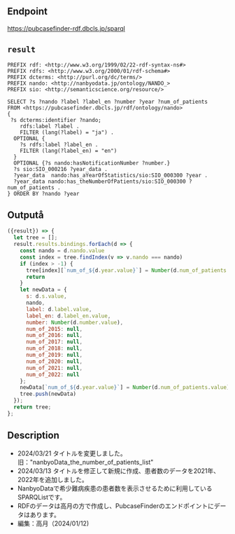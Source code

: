 ## Endpoint

https://pubcasefinder-rdf.dbcls.jp/sparql

## `result` 
```sparql
PREFIX rdf: <http://www.w3.org/1999/02/22-rdf-syntax-ns#>
PREFIX rdfs: <http://www.w3.org/2000/01/rdf-schema#>
PREFIX dcterms: <http://purl.org/dc/terms/>
PREFIX nando: <http://nanbyodata.jp/ontology/NANDO_>
PREFIX sio: <http://semanticscience.org/resource/>

SELECT ?s ?nando ?label ?label_en ?number ?year ?num_of_patients
FROM <https://pubcasefinder.dbcls.jp/rdf/ontology/nando>
{
 ?s dcterms:identifier ?nando;
    rdfs:label ?label .
    FILTER (lang(?label) = "ja") .
  OPTIONAL {
    ?s rdfs:label ?label_en .
    FILTER (lang(?label_en) = "en")
  }
  OPTIONAL {?s nando:hasNotificationNumber ?number.}
  ?s sio:SIO_000216 ?year_data .
  ?year_data  nando:has_aYearOfStatistics/sio:SIO_000300 ?year .
  ?year_data nando:has_theNumberOfPatients/sio:SIO_000300 ?num_of_patients .
} ORDER BY ?nando ?year
```
## Outputå

```javascript
({result}) => {
  let tree = [];
  result.results.bindings.forEach(d => {
    const nando = d.nando.value
    const index = tree.findIndex(v => v.nando === nando)
    if (index > -1) {
      tree[index][`num_of_${d.year.value}`] = Number(d.num_of_patients.value)
      return
    }
    let newData = {
      s: d.s.value,
      nando,
      label: d.label.value,
      label_en: d.label_en.value,
      number: Number(d.number.value),
      num_of_2015: null,
      num_of_2016: null,
      num_of_2017: null,
      num_of_2018: null,
      num_of_2019: null,
      num_of_2020: null,
      num_of_2021: null,
      num_of_2022: null
    };
    newData[`num_of_${d.year.value}`] = Number(d.num_of_patients.value) || null
    tree.push(newData)
  });
  return tree;
};


```
## Description
- 2024/03/21 タイトルを変更しました。旧："nanbyoData_the_number_of_patients_list"
- 2024/03/13 タイトルを修正して新規に作成、患者数のデータを2021年、2022年を追加しました。
- NanbyoDataで希少難病疾患の患者数を表示させるために利用しているSPARQListです。
- RDFのデータは高月の方で作成し、PubcaseFinderのエンドポイントにデータはあります。
- 編集：高月（2024/01/12)
